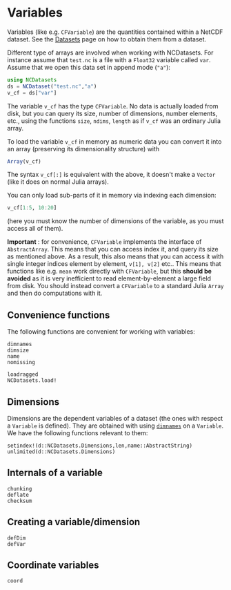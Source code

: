# Variables

Variables (like e.g. `CFVariable`) are the quantities contained within a NetCDF dataset. See the [Datasets](@ref) page on how to obtain them from a dataset.

Different type of arrays are involved when working with NCDatasets. For instance assume that `test.nc` is a file with a `Float32` variable called `var`. Assume that we open this data set in append mode (`"a"`):

```julia
using NCDatasets
ds = NCDataset("test.nc","a")
v_cf = ds["var"]
```

The variable `v_cf` has the type `CFVariable`. No data is actually loaded from disk, but you can query its size, number of dimensions, number elements, etc., using the functions `size`, `ndims`, `length` as if `v_cf` was an ordinary Julia array.

To load the variable `v_cf` in memory as numeric data you can convert it into an array (preserving its dimensionality structure) with
```julia
Array(v_cf)
```
The syntax `v_cf[:]` is equivalent with the above, it doesn't make a `Vector` (like it does on normal Julia arrays).

You can only load sub-parts of it in memory via indexing each dimension:
```julia
v_cf[1:5, 10:20]
```
(here you must know the number of dimensions of the variable, as you must access all of them).

**Important** : for convenience, `CFVariable` implements the interface of `AbstractArray`. This means that you can access index it, and query its size as mentioned above. As a result, this also means that you can access it with single integer indices element by element, `v[1], v[2]` etc.. This means that functions like e.g. `mean` work directly with `CFVariable`, but this **should be avoided** as it is very inefficient to read element-by-element a large field from disk. You should instead convert a `CFVariable` to a standard Julia `Array` and then do computations with it.


## Convenience functions

The following functions are convenient for working with variables:
```@docs
dimnames
dimsize
name
nomissing
```

```@docs
loadragged
NCDatasets.load!
```

## Dimensions
Dimensions are the dependent variables of a dataset (the ones with respect a `Variable` is defined). They are obtained with using [`dimnames`](@ref) on a `Variable`. We have the following functions relevant to them:

```@docs
setindex!(d::NCDatasets.Dimensions,len,name::AbstractString)
unlimited(d::NCDatasets.Dimensions)
```

## Internals of a variable
```@docs
chunking
deflate
checksum
```

## Creating a variable/dimension
```@doc
defDim
defVar
```

## Coordinate variables
```@docs
coord
```
